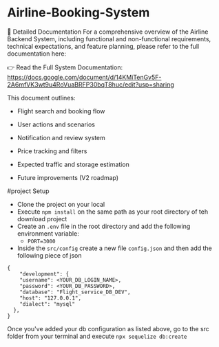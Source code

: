 # Airline-Booking-System
📄 Detailed Documentation
For a comprehensive overview of the Airline Backend System, including functional and non-functional requirements, technical expectations, and feature planning, please refer to the full documentation here:

👉 Read the Full System Documentation: https://docs.google.com/document/d/14KMiTenGv5F-2A6mfVK3wt9u4RoVuaBRFP30bqT8huc/edit?usp=sharing

This document outlines:

- Flight search and booking flow

- User actions and scenarios

- Notification and review system

- Price tracking and filters

- Expected traffic and storage estimation

- Future improvements (V2 roadmap)

#project Setup
- Clone the project on your local
- Execute `npm install` on the same path as your root directory of teh download project 
- Create an `.env` file in the root directory and add the following environment variable:
    - `PORT=3000`
- Inside the `src/config` create a new file `config.json` and then add the following piece of json

```
{
    "development": {
    "username": <YOUR_DB_LOGIN_NAME>,
    "password": <YOUR_DB_PASSWORD>,
    "database": "Flight_service_DB_DEV",
    "host": "127.0.0.1",
    "dialect": "mysql"
  },
}

```
 Once you've added your db configuration as listed above, go to the src folder from your terminal and execute `npx sequelize db:create`